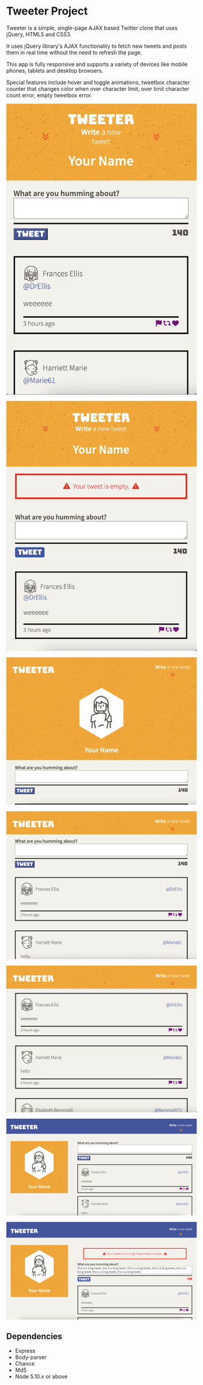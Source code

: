 # Tweeter Project

Tweeter is a simple, single-page AJAX based Twitter clone that uses jQuery, HTML5 and CSS3. 

It uses jQuery library's AJAX functionality to fetch new tweets and posts them in real time without the need to refresh the page.

This app is fully responsive and supports a variety of devices like mobile phones, tablets and desktop browsers.

Special features include hover and toggle animations, tweetbox character counter that changes color when over character limit, over limit character count error, empty tweetbox error. 

!["Mobile-view with tweet box"](https://github.com/jsc604/tweeter/blob/master/docs/mobile-view.png?raw=true)

!["Mobile-view with tweetbox and error message"](https://github.com/jsc604/tweeter/blob/master/docs/mobile-view%20with%20error%20message.png?raw=true)

!["Tablet-view"](https://github.com/jsc604/tweeter/blob/master/docs/tablet-view.png?raw=true)

!["Tablet-view with tweetbox"](https://github.com/jsc604/tweeter/blob/master/docs/tablet-view,%20post%20form%20and%20tweets.png?raw=true)

!["Tablet-view with user tweets"](https://github.com/jsc604/tweeter/blob/master/docs/tablet-view,%20user%20tweets.png?raw=true)

!["Desktop-view with tweet box"](https://github.com/jsc604/tweeter/blob/master/docs/desktop-view.png?raw=true)

!["Desktop-view with tweetbox and overlimit error message"](https://github.com/jsc604/tweeter/blob/master/docs/desktop-view%20with%20error%20message.png?raw=true)

## Dependencies

- Express
- Body-parser
- Chance
- Md5
- Node 5.10.x or above
